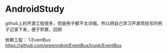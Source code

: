 AndroidStudy
============

github上的开源工程很多，但是例子都不太详细。所以把自己学习开源项目写的例子记录下来，便于积累、回顾

依赖工程：
1.EventBus
https://github.com/greenrobot/EventBus/trunk/EventBus
